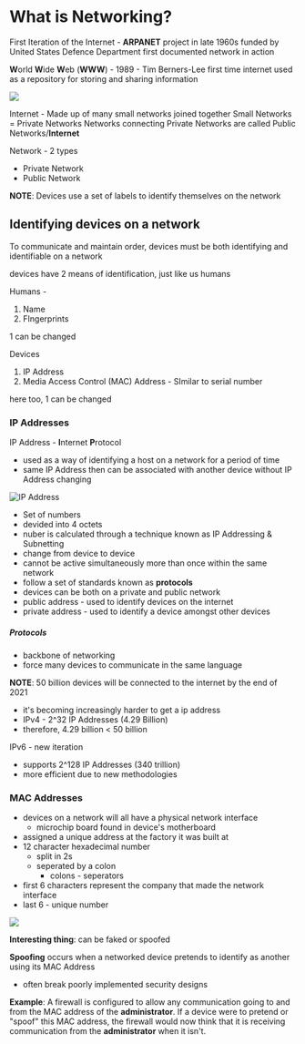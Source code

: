 # What is Networking?
First Iteration of the Internet - **ARPANET** project in late 1960s
funded by United States Defence Department 
first documented network in action

**W**orld **W**ide **W**eb (**WWW**) - 1989 - Tim Berners-Lee
first time internet used as a repository for storing and sharing information

![](https://assets.tryhackme.com/additional/networking-fundamentals/intro-to-networking/what-is-the-internet/internet2.png)


Internet - Made up of many small networks joined together
Small Networks = Private Networks
Networks connecting Private Networks are called Public Networks/**Internet**

Network - 2 types
- Private Network
- Public Network

**NOTE**: Devices use a set of labels to identify themselves on the network

## Identifying devices on a network
To communicate and maintain order, devices must be both identifying and identifiable on a network

devices have 2 means of identification, just like us humans

Humans - 
1. Name
2. FIngerprints
 
1 can be changed

Devices
1. IP Address
2. Media Access Control (MAC) Address -  SImilar to serial number

here too, 1 can be changed

### IP Addresses
IP Address -  **I**nternet **P**rotocol

- used as a way of identifying a host on a network for a period of time
- same IP Address then can be associated with another device without IP Address changing

![IP Address](https://assets.tryhackme.com/additional/networking-fundamentals/intro-to-networking/what-is-a-network/octets.png)

- Set of numbers
- devided into 4 octets
- nuber is calculated through a technique known as IP Addressing & Subnetting
- change from device to device
- cannot be active simultaneously more than once within the same network
- follow a set of standards known as **protocols**
- devices can be both on a private and public network
- public address - used to identify devices on the internet
- private address - used to identify a device amongst other devices 

##### Protocols
- backbone of networking 
- force many devices to communicate in the same language 

**NOTE**: 50 billion devices will be connected to the internet by the end of 2021
- it's becoming increasingly harder to get a ip address
- IPv4 - 2^32 IP Addresses (4.29 Billion)
- therefore, 4.29 billion < 50 billion

IPv6 - new iteration
- supports 2^128 IP Addresses (340 trillion)
- more efficient due to new methodologies


### MAC Addresses
- devices on a network will all have a physical network interface
	- microchip board found in device's motherboard
- assigned a unique address at the factory it was built at
- 12 character hexadecimal number
	- split in 2s
	- seperated by a colon
		- colons - seperators
- first 6 characters represent the company that made the network interface
- last 6 - unique number

![](https://assets.tryhackme.com/additional/networking-fundamentals/intro-to-networking/what-is-a-network/mac_address.png)

**Interesting thing**: can be faked or spoofed

**Spoofing** occurs when a networked device pretends to identify as another using its MAC Address
- often break poorly implemented security designs

**Example**: A firewall is configured to allow any communication going to and from the MAC address of the **administrator**. If a device were to pretend or "spoof" this MAC address, the firewall would now think that it is receiving communication from the **administrator** when it isn't.